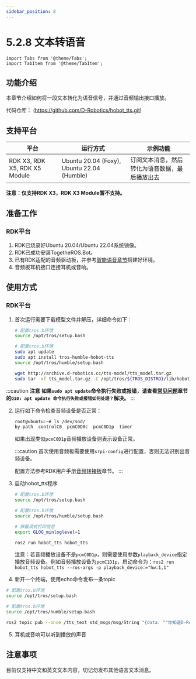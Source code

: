 ```yaml
---
sidebar_position: 8
---
```


# 5.2.8 文本转语音

```mdx-code-block
import Tabs from '@theme/Tabs';
import TabItem from '@theme/TabItem';
```

## 功能介绍

本章节介绍如何将一段文本转化为语音信号，并通过音频输出接口播放。

代码仓库： (https://github.com/D-Robotics/hobot_tts.git)

## 支持平台

| 平台    | 运行方式     | 示例功能                       |
| ------- | ------------ | ------------------------------ |
| RDK X3, RDK X5, RDK X5 Module | Ubuntu 20.04 (Foxy), Ubuntu 22.04 (Humble) | 订阅文本消息，然后转化为语音数据，最后播放出去 |

**注意：仅支持RDK X3，RDK X3 Module暂不支持。**

## 准备工作

### RDK平台

1. RDK已烧录好Ubuntu 20.04/Ubuntu 22.04系统镜像。
2. RDK已成功安装TogetheROS.Bot。
3. 已有RDK适配的音频驱动板，并参考[智能语音章节](../03_boxs/function/hobot_audio.md)搭建好环境。
4. 音频板耳机接口连接耳机或音响。

## 使用方式

### RDK平台

1. 首次运行需要下载模型文件并解压，详细命令如下：

    <Tabs groupId="tros-distro">
    <TabItem value="foxy" label="Foxy">

    ```bash
    # 配置tros.b环境
    source /opt/tros/setup.bash
    ```

    </TabItem>
    <TabItem value="humble" label="Humble">

    ```bash
    # 配置tros.b环境
    sudo apt update
    sudo apt install tros-humble-hobot-tts
    source /opt/tros/humble/setup.bash
    ```

    </TabItem>
    </Tabs>

    ```bash
    wget http://archive.d-robotics.cc/tts-model/tts_model.tar.gz
    sudo tar -xf tts_model.tar.gz -C /opt/tros/${TROS_DISTRO}/lib/hobot_tts/
    ```

:::caution **注意**
**如果`sudo apt update`命令执行失败或报错，请查看[常见问题](/docs/08_FAQ/01_hardware_and_system.md)章节的`Q10: apt update 命令执行失败或报错如何处理？`解决。**
:::

2. 运行如下命令检查音频设备是否正常：

    ```bash
    root@ubuntu:~# ls /dev/snd/
    by-path  controlC0  pcmC0D0c  pcmC0D1p  timer
    ```

    如果出现类似`pcmC0D1p`音频播放设备则表示设备正常。

   :::caution
   首次使用音频板需要使用`srpi-config`进行配置，否则无法识别出音频设备。
   
   配置方法参考RDK用户手册[音频转接板](https://developer.d-robotics.cc/documents_rdk/hardware_development/rdk_x3/audio_board)章节。
   :::

3. 启动hobot_tts程序

    <Tabs groupId="tros-distro">
    <TabItem value="foxy" label="Foxy">

    ```bash
    # 配置tros.b环境
    source /opt/tros/setup.bash
    ```

    </TabItem>

    <TabItem value="humble" label="Humble">

    ```bash
    # 配置tros.b环境
    source /opt/tros/humble/setup.bash
    ```

    </TabItem>

    </Tabs>

    ```bash
    # 屏蔽调式打印信息
    export GLOG_minloglevel=1

    ros2 run hobot_tts hobot_tts
    ```

    注意：若音频播放设备不是`pcmC0D1p`，则需要使用参数`playback_device`指定播放音频设备。例如音频播放设备为`pcmC1D1p`，启动命令为：`ros2 run hobot_tts hobot_tts --ros-args -p playback_device:="hw:1,1"`

4. 新开一个终端，使用echo命令发布一条topic

  <Tabs groupId="tros-distro">
  <TabItem value="foxy" label="Foxy">

  ```bash
  # 配置tros.b环境
  source /opt/tros/setup.bash
  ```

  </TabItem>

  <TabItem value="humble" label="Humble">

  ```bash
  # 配置tros.b环境
  source /opt/tros/humble/setup.bash
  ```

  </TabItem>

  </Tabs>

   ```bash
   ros2 topic pub --once /tts_text std_msgs/msg/String "{data: ""你知道D-Robotics 吗？是的，我知道D-Robotics 。它是一条从地面延伸到天空的线，它定义了地面和天空之间的分界线。""}"
   ```

5. 耳机或音响可以听到播放的声音

## 注意事项

目前仅支持中文和英文文本内容，切记勿发布其他语言文本消息。
